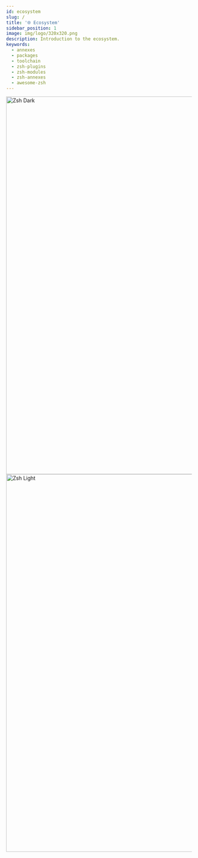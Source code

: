 ```yaml
---
id: ecosystem
slug: /
title: '🌐 Ecosystem'
sidebar_position: 1
image: img/logo/320x320.png
description: Introduction to the ecosystem.
keywords:
  - annexes
  - packages
  - toolchain
  - zsh-plugins
  - zsh-modules
  - zsh-annexes
  - awesome-zsh
---
```


<!-- @format -->

<div className="RightView">
  <img height="1024" width="768" src="/img/zsh/zsh1.png#gh-dark-mode-only" alt="Zsh Dark" />
  <img height="1024" width="768" src="/img/zsh/zsh2.png#gh-light-mode-only" alt="Zsh Light" />
</div>
